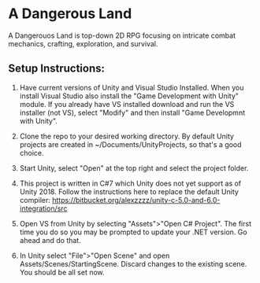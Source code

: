 # A Dangerous Land

A Dangerouos Land is top-down 2D RPG focusing on intricate combat mechanics,
crafting, exploration, and survival.

## Setup Instructions:

1) Have current versions of Unity and Visual Studio Installed. When you install
   Visual Studio also install the "Game Development with Unity" module. If you
   already have VS installed download and run the VS installer (not VS), select
   "Modify" and then install "Game Developmnt with Unity".

2) Clone the repo to your desired working directory. By default Unity projects
   are created in ~/Documents/UnityProjects, so that's a good choice.

3) Start Unity, select "Open" at the top right and select the project folder.

4) This project is written in C#7 which Unity does not yet support as of Unity
   2018. Follow the instructions here to replace the default Unity compiler:
      https://bitbucket.org/alexzzzz/unity-c-5.0-and-6.0-integration/src

6) Open VS from Unity by selecting "Assets">"Open C# Project". The first time
   you do so you may be prompted to update your .NET version. Go ahead and do
   that.

5) In Unity select "File">"Open Scene" and open Assets/Scenes/StartingScene.
   Discard changes to the existing scene. You should be all set now.
